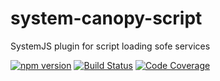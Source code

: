 # system-canopy-script
SystemJS plugin for script loading sofe services

[![npm version](https://img.shields.io/npm/v/system-canopy-script.svg?style=flat-square)](https://www.npmjs.org/package/system-canopy-script)
[![Build Status](https://img.shields.io/travis/CanopyTax/system-canopy-script.svg?style=flat-square)](https://travis-ci.org/CanopyTax/system-canopy-script)
[![Code Coverage](https://img.shields.io/codecov/c/github/CanopyTax/system-canopy-script.svg?style=flat-square)](https://codecov.io/github/CanopyTax/system-canopy-script)
